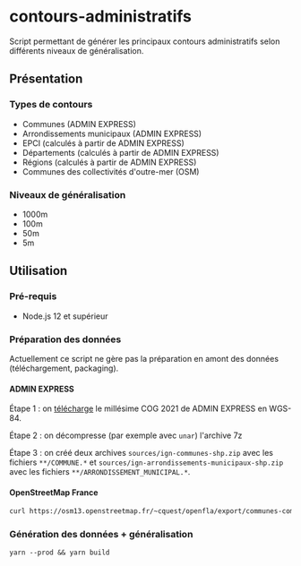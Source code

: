 # contours-administratifs

Script permettant de générer les principaux contours administratifs selon différents niveaux de généralisation.

## Présentation

### Types de contours

- Communes (ADMIN EXPRESS)
- Arrondissements municipaux (ADMIN EXPRESS)
- EPCI (calculés à partir de ADMIN EXPRESS)
- Départements (calculés à partir de ADMIN EXPRESS)
- Régions (calculés à partir de ADMIN EXPRESS)
- Communes des collectivités d'outre-mer (OSM)

### Niveaux de généralisation

- 1000m
- 100m
- 50m
- 5m

## Utilisation

### Pré-requis

- Node.js 12 et supérieur

### Préparation des données

Actuellement ce script ne gère pas la préparation en amont des données (téléchargement, packaging).

#### ADMIN EXPRESS

Étape 1 : on [télécharge](https://data.cquest.org/ign/adminexpress/ADMIN-EXPRESS-COG_3-0__SHP__FRA_WM_2021-05-19.7z) le millésime COG 2021 de ADMIN EXPRESS en WGS-84.

Étape 2 : on décompresse (par exemple avec `unar`) l'archive 7z

Étape 3 : on créé deux archives `sources/ign-communes-shp.zip` avec les fichiers `**/COMMUNE.*` et `sources/ign-arrondissements-municipaux-shp.zip` avec les fichiers `**/ARRONDISSEMENT_MUNICIPAL.*`.

#### OpenStreetMap France

```bash
curl https://osm13.openstreetmap.fr/~cquest/openfla/export/communes-com-20220101-shp.zip > sources/osm-communes-com-shp.zip
```

### Génération des données + généralisation

```
yarn --prod && yarn build
```
